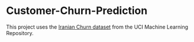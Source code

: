 # Customer-Churn-Prediction

This project uses the [Iranian Churn dataset](https://archive.ics.uci.edu/dataset/563/iranian+churn+dataset) from the UCI Machine Learning Repository.
